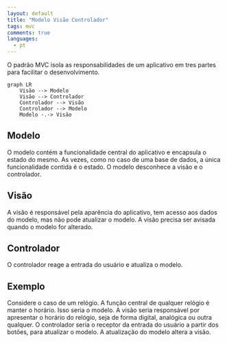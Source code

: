 ```yaml
---
layout: default
title: "Modelo Visão Controlador"
tags: mvc
comments: true
languages:
  - pt
---
```


O padrão MVC isola as responsabilidades de um aplicativo em tres partes para facilitar o desenvolvimento.

```mermaid
graph LR
    Visão --> Modelo
    Visão --> Controlador
    Controlador --> Visão
    Controlador --> Modelo
    Modelo -.-> Visão
```

## Modelo

O modelo contém a funcionalidade central do aplicativo e encapsula o estado do mesmo. As vezes, como no caso de uma base de dados, a única funcionalidade contida é o estado. O modelo desconhece a visão e o controlador.

## Visão

A visão é responsável pela aparência do aplicativo, tem acesso aos dados do modelo, mas não pode atualizar o modelo. A visão precisa ser avisada quando o modelo for alterado.

## Controlador

O controlador reage a entrada do usuário e atualiza o modelo.

## Exemplo

Considere o caso de um relógio. A função central de qualquer relógio é manter o horário. Isso seria o modelo. A visão seria responsável por apresentar o horário do relógio, seja de forma digital, analógica ou outra qualquer. O controlador seria o receptor da entrada do usuário a partir dos botões, para atualizar o modelo. A atualização do modelo altera a visão.
